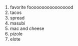 <ol>
<li>favorite fooooooooooooooood</li>
<li>tacos</li>
<li>spread</li>
<li>masubi</li>
<li>mac and cheese</li>
<li>pizole</li>
<li>elote</li>
</ol>